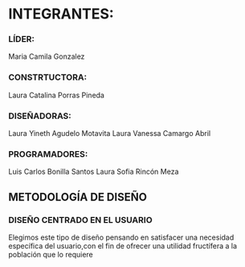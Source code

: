 
# INTEGRANTES:

### LÍDER: 
Maria Camila Gonzalez 

### CONSTRTUCTORA:
Laura Catalina Porras Pineda 

### DISEÑADORAS:
Laura Yineth Agudelo Motavita
Laura Vanessa Camargo Abril

### PROGRAMADORES:
Luis Carlos Bonilla Santos
Laura Sofia Rincón Meza

## METODOLOGÍA DE DISEÑO 

### DISEÑO CENTRADO EN EL USUARIO

Elegimos este tipo de diseño pensando en satisfacer una necesidad específica del usuario,con el fin de ofrecer una utilidad fructífera a la población que lo requiere


